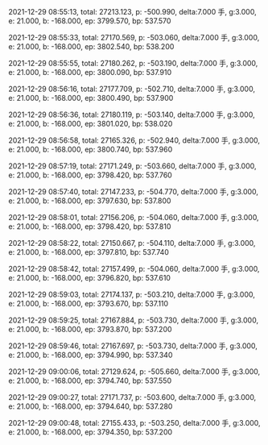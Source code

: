 2021-12-29 08:55:13, total: 27213.123, p: -500.990, delta:7.000 手, g:3.000, e: 21.000, b: -168.000, ep: 3799.570, bp: 537.570

2021-12-29 08:55:33, total: 27170.569, p: -503.060, delta:7.000 手, g:3.000, e: 21.000, b: -168.000, ep: 3802.540, bp: 538.200

2021-12-29 08:55:55, total: 27180.262, p: -503.190, delta:7.000 手, g:3.000, e: 21.000, b: -168.000, ep: 3800.090, bp: 537.910

2021-12-29 08:56:16, total: 27177.709, p: -502.710, delta:7.000 手, g:3.000, e: 21.000, b: -168.000, ep: 3800.490, bp: 537.900

2021-12-29 08:56:36, total: 27180.119, p: -503.140, delta:7.000 手, g:3.000, e: 21.000, b: -168.000, ep: 3801.020, bp: 538.020

2021-12-29 08:56:58, total: 27165.326, p: -502.940, delta:7.000 手, g:3.000, e: 21.000, b: -168.000, ep: 3800.740, bp: 537.960

2021-12-29 08:57:19, total: 27171.249, p: -503.660, delta:7.000 手, g:3.000, e: 21.000, b: -168.000, ep: 3798.420, bp: 537.760

2021-12-29 08:57:40, total: 27147.233, p: -504.770, delta:7.000 手, g:3.000, e: 21.000, b: -168.000, ep: 3797.630, bp: 537.800

2021-12-29 08:58:01, total: 27156.206, p: -504.060, delta:7.000 手, g:3.000, e: 21.000, b: -168.000, ep: 3798.420, bp: 537.810

2021-12-29 08:58:22, total: 27150.667, p: -504.110, delta:7.000 手, g:3.000, e: 21.000, b: -168.000, ep: 3797.810, bp: 537.740

2021-12-29 08:58:42, total: 27157.499, p: -504.060, delta:7.000 手, g:3.000, e: 21.000, b: -168.000, ep: 3796.820, bp: 537.610

2021-12-29 08:59:03, total: 27174.137, p: -503.210, delta:7.000 手, g:3.000, e: 21.000, b: -168.000, ep: 3793.670, bp: 537.110

2021-12-29 08:59:25, total: 27167.884, p: -503.730, delta:7.000 手, g:3.000, e: 21.000, b: -168.000, ep: 3793.870, bp: 537.200

2021-12-29 08:59:46, total: 27167.697, p: -503.730, delta:7.000 手, g:3.000, e: 21.000, b: -168.000, ep: 3794.990, bp: 537.340

2021-12-29 09:00:06, total: 27129.624, p: -505.660, delta:7.000 手, g:3.000, e: 21.000, b: -168.000, ep: 3794.740, bp: 537.550

2021-12-29 09:00:27, total: 27171.737, p: -503.600, delta:7.000 手, g:3.000, e: 21.000, b: -168.000, ep: 3794.640, bp: 537.280

2021-12-29 09:00:48, total: 27155.433, p: -503.250, delta:7.000 手, g:3.000, e: 21.000, b: -168.000, ep: 3794.350, bp: 537.200
